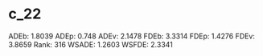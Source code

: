 # c_22

ADEb: 1.8039
ADEp: 0.748
ADEv: 2.1478
FDEb: 3.3314
FDEp: 1.4276
FDEv: 3.8659
Rank: 316
WSADE: 1.2603
WSFDE: 2.3341